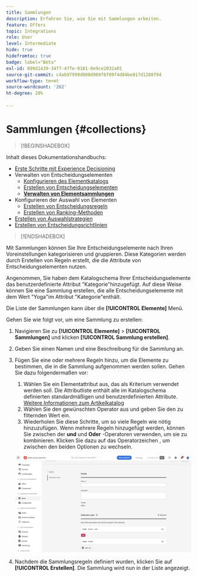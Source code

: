 ```yaml
---
title: Sammlungen
description: Erfahren Sie, wie Sie mit Sammlungen arbeiten.
feature: Offers
topic: Integrations
role: User
level: Intermediate
hide: true
hidefromtoc: true
badge: label="Beta"
exl-id: 099d1439-34f7-47fe-9181-0e9ce2032a01
source-git-commit: c4ab97999d000d969f6f09f4d84be017d1288f94
workflow-type: tm+mt
source-wordcount: '262'
ht-degree: 20%

---
```


# Sammlungen {#collections}

>[!BEGINSHADEBOX]

Inhalt dieses Dokumentationshandbuchs:

* [Erste Schritte mit Experience Decisioning](gs-experience-decisioning.md)
* Verwalten von Entscheidungselementen
   * [Konfigurieren des Elementkatalogs](catalogs.md)
   * [Erstellen von Entscheidungselementen](items.md)
   * **[Verwalten von Elementsammlungen](collections.md)**
* Konfigurieren der Auswahl von Elementen
   * [Erstellen von Entscheidungsregeln](rules.md)
   * [Erstellen von Ranking-Methoden](ranking.md)
* [Erstellen von Auswahlstrategien](selection-strategies.md)
* [Erstellen von Entscheidungsrichtlinien](create-decision.md)

>[!ENDSHADEBOX]

Mit Sammlungen können Sie Ihre Entscheidungselemente nach Ihren Voreinstellungen kategorisieren und gruppieren. Diese Kategorien werden durch Erstellen von Regeln erstellt, die die Attribute von Entscheidungselementen nutzen.

Angenommen, Sie haben dem Katalogschema Ihrer Entscheidungselemente das benutzerdefinierte Attribut &quot;Kategorie&quot;hinzugefügt. Auf diese Weise können Sie eine Sammlung erstellen, die alle Entscheidungselemente mit dem Wert &quot;Yoga&quot;im Attribut &quot;Kategorie&quot;enthält.

Die Liste der Sammlungen kann über die **[!UICONTROL Elemente]** Menü.

Gehen Sie wie folgt vor, um eine Sammlung zu erstellen:

1. Navigieren Sie zu **[!UICONTROL Elemente]** > **[!UICONTROL Sammlungen]** und klicken **[!UICONTROL Sammlung erstellen]**.
1. Geben Sie einen Namen und eine Beschreibung für die Sammlung an.
1. Fügen Sie eine oder mehrere Regeln hinzu, um die Elemente zu bestimmen, die in die Sammlung aufgenommen werden sollen. Gehen Sie dazu folgendermaßen vor:

   1. Wählen Sie ein Elementattribut aus, das als Kriterium verwendet werden soll. Die Attributliste enthält alle im Katalogschema definierten standardmäßigen und benutzerdefinierten Attribute. [Weitere Informationen zum Artikelkatalog](catalogs.md)
   1. Wählen Sie den gewünschten Operator aus und geben Sie den zu filternden Wert ein.
   1. Wiederholen Sie diese Schritte, um so viele Regeln wie nötig hinzuzufügen. Wenn mehrere Regeln hinzugefügt werden, können Sie zwischen der **und** und **Oder** -Operatoren verwenden, um sie zu kombinieren. Klicken Sie dazu auf das Operatorzeichen , um zwischen den beiden Optionen zu wechseln.

   ![](assets/collection-create.png)

1. Nachdem die Sammlungsregeln definiert wurden, klicken Sie auf **[!UICONTROL Erstellen]**. Die Sammlung wird nun in der Liste angezeigt.
